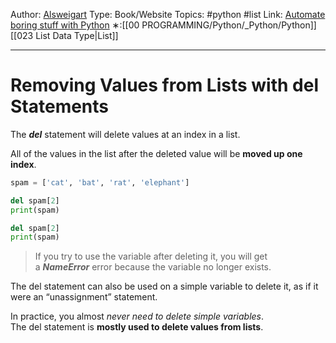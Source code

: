 Author: [Alsweigart](https://alsweigart.com/)
Type: Book/Website
Topics: #python #list
Link: [Automate boring stuff with Python](https://automatetheboringstuff.com/)
∗:[[00 PROGRAMMING/Python/_Python/Python]] [[023 List Data Type|List]] 

---
# Removing Values from Lists with del Statements

The ___del___ statement will delete values at an index in a list.

All of the values in the list after the deleted value will be __moved up one index__.

```python
spam = ['cat', 'bat', 'rat', 'elephant']

del spam[2]
print(spam)

del spam[2]
print(spam)
```

>If you try to use the variable after deleting it, you will get a ___NameError___ error because the variable no longer exists.

The del statement can also be used on a simple variable to delete it, as if it were an “unassignment” statement.

In practice, you almost _never need to delete simple variables_. The del statement is __mostly used to delete values from lists__.